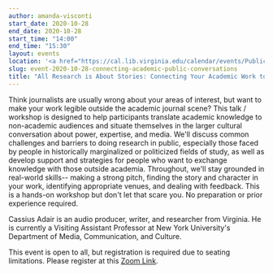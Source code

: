 ```yaml
---
author: amanda-visconti
start_date: 2020-10-28
end_date: 2020-10-28
start_time: "14:00"
end_time: "15:30"
layout: events
location: '<a href="https://cal.lib.virginia.edu/calendar/events/PublicConversations">Register for Zoom Link</a>'
slug: event-2020-10-28-connecting-academic-public-conversations
title: "All Research is About Stories: Connecting Your Academic Work to Public Conversations"
---
```

Think journalists are usually wrong about your areas of interest, but want to make your work legible outside the academic journal scene? This talk / workshop is designed to help participants translate academic knowledge to non-academic audiences and situate themselves in the larger cultural conversation about power, expertise, and media. We'll discuss common challenges and barriers to doing research in public, especially those faced by people in historically marginalized or politicized fields of study, as well as develop support and strategies for people who want to exchange knowledge with those outside academia. Throughout, we'll stay grounded in real-world skills-- making a strong pitch, finding the story and character in your work, identifying appropriate venues, and dealing with feedback. This is a hands-on workshop but don't let that scare you. No preparation or prior experience required.

Cassius Adair is an audio producer, writer, and researcher from Virginia. He is currently a Visiting Assistant Professor at New York University's Department of Media, Communication, and Culture.

This event is open to all, but registration is required due to seating limitations. Please register at this <a href="https://cal.lib.virginia.edu/calendar/events/PublicConversations">Zoom Link</a>.

